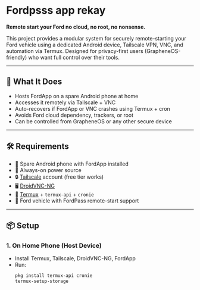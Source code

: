 # Fordpsss app rekay

**Remote start your Ford no cloud, no root, no nonsense.**

This project provides a modular system for securely remote-starting your Ford vehicle using a dedicated Android device, Tailscale VPN, VNC, and automation via Termux. Designed for privacy-first users (GrapheneOS-friendly) who want full control over their tools.

---

## 🚀 What It Does

- Hosts FordApp on a spare Android phone at home
- Accesses it remotely via Tailscale + VNC
- Auto-recovers if FordApp or VNC crashes using Termux + cron
- Avoids Ford cloud dependency, trackers, or root
- Can be controlled from GrapheneOS or any other secure device

---

## 🛠 Requirements

- 📱 Spare Android phone with FordApp installed
- 🔌 Always-on power source
- 🔒 [Tailscale](https://tailscale.com/) account (free tier works)
- 🖥️ [DroidVNC-NG](https://f-droid.org/packages/net.christianbeier.droidvnc_ng/)
- 🧰 [Termux](https://f-droid.org/packages/com.termux/) + `termux-api` + `cronie`
- 🚗 Ford vehicle with FordPass remote-start support

---

## 📦 Setup

### 1. On Home Phone (Host Device)

- Install Termux, Tailscale, DroidVNC-NG, FordApp
- Run:
  ```bash
  pkg install termux-api cronie
  termux-setup-storage

